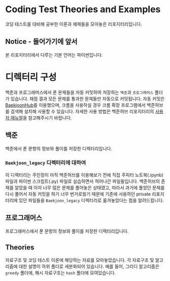 # Coding Test Theories and Examples
코딩 테스트를 대비해 공부한 이론과 예제들을 모아놓은 리포지터리입니다.

## Notice - 들어가기에 앞서
본 리포지터리에서 다루는 기본 언어는 파이썬입니다.  

# 디렉터리 구성
백준과 프로그래머스에서 푼 문제들을 자동 커밋하여 저장하는 `백준`과 `프로그래머스` 폴더가 있습니다. 채점 결과 모든 문제를 통과한 문제들만 자동으로 커밋됩니다. 자동 커밋은 [BaekjoonHub](https://github.com/BaekjoonHub/BaekjoonHub)를 이용했으며, 크롬을 사용하실 경우 크롬 확장 프로그램에서 백준허브를 검색해 설치해 사용할 수 있습니다. 자세한 사용 방법은 백준허브 리포지터리의 [사용자 매뉴얼](https://velog.io/@flaxinger/%EB%B0%B1%EC%A4%80%ED%97%88%EB%B8%8C-%EC%82%AC%EC%9A%A9-%EB%B0%A9%EB%B2%95)을 참고해주시기 바랍니다.
## 백준
백준에서 푼 문항의 정보와 풀이를 저장한 디렉터리입니다.  
### `Baekjoon_legacy` 디렉터리에 대하여
이 디렉터리는 주인장이 아직 백준허브를 이용해보기 전에 직접 주피터 노트북(.ipynb) 파일과 파이썬 스크립트(.py) 파일로 실습하면서 적어나간 파일들입니다. 백준허브의 존재를 알았을 때 이미 너무 많은 문제를 풀어놓은 상태였고, 따라서 과거에 풀었던 문제를 다시 풀어서 자동 커밋을 하기 너무 번거로웠기 때문에 기존에 사용하던 private 리포지터리에 있던 파일들을 `Baekjoon_legacy` 디렉터리로 옮겨놓았다는 점을 알려드립니다.
## 프로그래머스
프로그래머스에서 푼 문항의 정보와 풀이를 저장한 디렉터리입니다.

## Theories
자료구조 및 코딩 테스트 이론에 해당하는 자료를 모아놓았습니다. 각 자료구조 및 알고리즘에 대한 설명이 하위 폴더로 세분화되어 있습니다. 예를 들어, 그리디 알고리즘은 `greedy` 폴더에, 해시 자료구조는 `hash` 폴더에 모여있습니다.